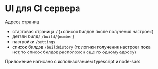 # UI для CI сервера

Адреса страниц

- стартовая страница `/` (+список билдов после получения настроек)
- детали билда `/build/{number}`
- настройки `/settings`
- список билдов `/buildHistory` (тк логики получения настроек пока нет, то список билдов расположен еще по одному адресу)

Приложение написано с использованием typescript и node-sass
